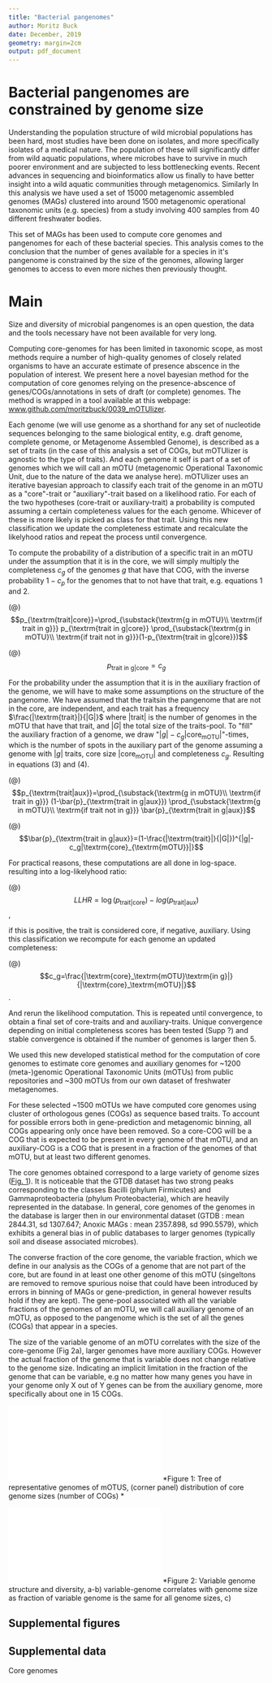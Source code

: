 ```yaml
---
title: "Bacterial pangenomes"
author: Moritz Buck
date: December, 2019
geometry: margin=2cm
output: pdf_document
---
```


# Bacterial pangenomes are constrained by genome size

Understanding the population structure of wild microbial populations has been hard, most studies have been done on isolates, and more specifically isolates of a medical nature. The population of these will significantly differ from wild aquatic populations, where microbes have to survive in much poorer environment and are subjected to less bottlenecking events.
Recent advances in sequencing and bioinformatics allow us finally to have better insight into a wild aquatic communities through metagenomics. Similarly
In this analysis we have used a set of 15000 metagenomic assembled genomes (MAGs) clustered into around 1500 metagenomic operational taxonomic units (e.g. species) from a study involving 400 samples from 40 different freshwater bodies.

This set of MAGs has been used to compute core genomes and pangenomes for each of these bacterial species. This analysis comes to the conclusion that the number of genes available for a species in it's pangenome is constrained by the size of the genomes, allowing larger genomes to access to even more niches then previously thought.


# Main

Size and diversity of microbial pangenomes is an open question, the data and the tools necessary have not been available for very long.

Computing core-genomes for has been limited in taxonomic scope, as most methods require a number of high-quality genomes of closely related organisms to have an accurate estimate of presence abscence in the population of interest. We present here a novel bayesian method for the computation of core genomes relying on the presence-abscence of genes/COGs/annotations in sets of draft (or complete) genomes. The method is wrapped in a tool available at this webpage: www.github.com/moritzbuck/0039_mOTUlizer.

Each genome (we will use genome as a shorthand for any set of nucleotide sequences belonging to the same biological entity, e.g. draft genome, complete genome, or Metagenome Assembled Genome), is described as a set of traits (in the case of this analysis a set of COGs, but mOTUlizer is agnostic to the type of traits). And each genome it self is part of a set of genomes which we will call an mOTU (metagenomic Operational Taxonomic Unit, due to the nature of the data we analyse here). mOTUlizer uses an iterative bayesian approach to classify each trait of the genome in an mOTU as a "core"-trait or "auxiliary"-trait based on a likelihood ratio. For each of the two hypotheses (core-trait or auxiliary-trait) a probability is computed assuming a certain completeness values for the each genome. Whicever of these is more likely is picked as class for that trait. Using this new classification we update the completeness estimate and recalculate the likelyhood ratios and repeat the process until convergence.

To compute the probability of a distribution of a specific trait in an mOTU under the assumption that it is in the core, we will simply multiply the completeness $c_g$ of the genomes $g$ that have that COG, with the inverse probability $1-c_p$ for the genomes that to not have that trait, e.g. equations 1 and 2.

(@) $$p_{\textrm{trait|core}}=\prod_{\substack{\textrm{g in mOTU}\\ \textrm{if trait in g}}} p_{\textrm{trait in g|core}} \prod_{\substack{\textrm{g in mOTU}\\ \textrm{if trait not in g}}}(1-p_{\textrm{trait in g|core}})$$

(@) $$p_{\textrm{trait in g|core}}=c_g$$

For the probability under the assumption that it is in the auxiliary fraction of the genome, we will have to make some assumptions on the structure of the pangenome. We have assumed that the traitsin the pangenome that are not in the core, are independent, and each trait has a frequency $\frac{|\textrm{trait}|}{|G|}$ where $|\textrm{trait}|$ is the number of genomes in the mOTU that have that trait, and $|G|$ the total size of the traits-pool. To "fill" the auxiliary fraction of a genome, we draw "$|g|-c_g|\textrm{core}_{\textrm{mOTU}}|$"-times, which is the number of spots in the auxiliary part of the genome assuming a genome with $|g|$ traits, core size $|\textrm{core}_\textrm{mOTU}|$ and completeness $c_g$. Resulting in equations (3) and (4).

(@) $$p_{\textrm{trait|aux}}=\prod_{\substack{\textrm{g in mOTU}\\ \textrm{if trait in g}}} (1-\bar{p}_{\textrm{trait in g|aux}}) \prod_{\substack{\textrm{g in mOTU}\\ \textrm{if trait not in g}}} \bar{p}_{\textrm{trait in g|aux}}$$

(@) $$\bar{p}_{\textrm{trait in g|aux}}=(1-\frac{|\textrm{trait}|}{|G|})^{|g|-c_g|\textrm{core}_{\textrm{mOTU}}|}$$

For practical reasons, these computations are all done in log-space. resulting into a log-likelyhood ratio:

(@) $$LLHR=\log{(p_{\textrm{trait|core}})}-log{(p_{\textrm{trait|aux}})}$$,

if this is positive, the trait is considered core, if negative, auxiliary. Using this classification we recompute for each genome an updated completeness:

(@) $$c_g=\frac{|\textrm{core}_\textrm{mOTU}\textrm{in g}|}{|\textrm{core}_\textrm{mOTU}|}$$.

And rerun the likelihood computation. This is repeated until convergence, to obtain a final set of core-traits and and auxiliary-traits. Unique convergence depending on initial completeness scores has been tested (Supp ?) and stable convergence is obtained if the number of genomes is larger then 5.

We used this new developed statistical method for the computation of core genomes to estimate core genomes and auxiliary genomes for ~1200 (meta-)genomic Operational Taxonomic Units (mOTUs) from public repositories and ~300 mOTUs from our own dataset of freshwater metagenomes.

For these selected ~1500 mOTUs we have computed core genomes using cluster of orthologous genes (COGs) as sequence based traits. To account for possible errors both in gene-prediction and metagenomic binning, all COGs appearing only once have been removed. So a core-COG will be a COG that is expected to be present in every genome of that mOTU, and an auxiliary-COG is a COG that is present in a fraction of the genomes of that mOTU, but at least two different genomes.

The core genomes obtained correspond to a large variety of genome sizes ([Fig. 1](#sup_1a)). It is noticeable that the GTDB dataset has two strong peaks corresponding to the classes Bacilli (phylum Firmicutes) and Gammaproteobacteria (phylum Proteobacteria), which are heavily represented in the database. In general, core genomes of the genomes in the database is larger then in our environmental dataset (GTDB : mean 2844.31, sd 1307.647; Anoxic MAGs : mean 2357.898, sd 990.5579), which exhibits a general bias in of public databases to larger genomes (typically soil and disease associated microbes).

The converse fraction of the core genome, the variable fraction, which we define in our analysis as the COGs of a genome that are not part of the core, but are found in at least one other genome of this mOTU (singeltons are removed to remove spurious noise that could have been introduced by errors in binning of MAGs or gene-prediction, in general however results hold if they are kept). The gene-pool associated with all the variable fractions of the genomes of an mOTU, we will call auxiliary genome of an mOTU, as opposed to the pangenome which is the set of all the genes (COGs) that appear in a species.

The size of the variable genome of an mOTU correlates with the size of the core-genome (Fig 2a), larger genomes have more auxiliary COGs. However the actual fraction of the genome that is variable does not change relative to the genome size. Indicating an implicit limitation in the fraction of the genome that can be variable, e.g no matter how many genes you have in your genome only X out of Y genes can be from the auxiliary genome, more specifically about one in 15 COGs.


![fig_1](figs/Supplemental_fig_1_tree.pdf)
*Figure 1: Tree of representative genomes of mOTUS, (corner panel) distribution of core genome sizes (number of COGs) *

![fig_2](figs/Fig2_full.pdf)
*Figure 2: Variable genome structure and diversity, a-b) variable-genome correlates with genome size as fraction of variable genome is the same for all genome sizes, c)


## Supplemental figures


## Supplemental data

Core genomes
